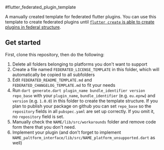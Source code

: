 #flutter_federated_plugin_template

A manually created template for federated flutter plugins.
You can use this template to create federated plugins until [`flutter create` is able to create plugins in federal structure](https://github.com/flutter/flutter/issues/43284).

## Get started
First, clone this repository, then do the following:
1. Delete all folders belonging to platforms you don't want to support
2. Create a file named `FEDERATED_LICENSE_TEMPLATE` in this folder, which will automatically be copied to all subfolders
3. Edit `FEDERATED_README_TEMPLATE.md` and `FEDERATED_CHANGELOG_TEMPLATE.md` to fit your needs
4. Run `dart generate.dart plugin_name bundle_identifier version repo_base` with your `plugin_name`, `bundle_identifier` (e.g. `eu.epnw`) and `version` (e.g. `1.0.0`) in this folder to create the template structure.
  If you plan to publish your package on github you can set `repo_base` so the `repository` fields in all `pubspec.yaml` are set up correctly. If you omit it, no `repository` field is set.
5. Manually check the `NAME/lib/src/workarounds` folder and remove code form there that you don't need.
6. Implement your plugin (and don't forget to implement `NAME_paltform_interface/lib/src/NAME_platform_unsupported.dart` as well)